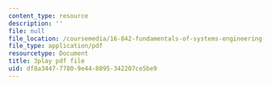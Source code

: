 ```yaml
---
content_type: resource
description: ''
file: null
file_location: /coursemedia/16-842-fundamentals-of-systems-engineering-fall-2015/df8a344777809e448095342207ce5be9_CTVFDb44ses.pdf
file_type: application/pdf
resourcetype: Document
title: 3play pdf file
uid: df8a3447-7780-9e44-8095-342207ce5be9
---
```

